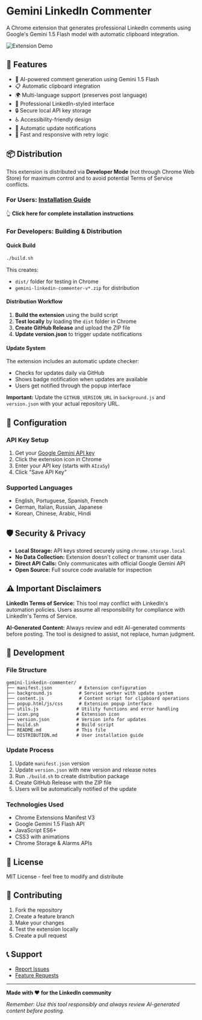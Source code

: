 # Gemini LinkedIn Commenter

A Chrome extension that generates professional LinkedIn comments using Google's Gemini 1.5 Flash model with automatic clipboard integration.

![Extension Demo](https://via.placeholder.com/800x400/0A66C2/FFFFFF?text=Gemini+LinkedIn+Commenter+Demo)

## 🚀 Features

- 🤖 AI-powered comment generation using Gemini 1.5 Flash
- 📋 Automatic clipboard integration
- 🌍 Multi-language support (preserves post language)
- 🎨 Professional LinkedIn-styled interface
- 🔒 Secure local API key storage
- ♿ Accessibility-friendly design
- 🔄 Automatic update notifications
- 🚀 Fast and responsive with retry logic

## 📦 Distribution

This extension is distributed via **Developer Mode** (not through Chrome Web Store) for maximum control and to avoid potential Terms of Service conflicts.

### For Users: [Installation Guide](DISTRIBUTION.md)
👆 **Click here for complete installation instructions**

### For Developers: Building & Distribution

#### Quick Build
```bash
./build.sh
```

This creates:
- `dist/` folder for testing in Chrome
- `gemini-linkedin-commenter-v*.zip` for distribution

#### Distribution Workflow
1. **Build the extension** using the build script
2. **Test locally** by loading the `dist` folder in Chrome
3. **Create GitHub Release** and upload the ZIP file
4. **Update version.json** to trigger update notifications

#### Update System
The extension includes an automatic update checker:
- Checks for updates daily via GitHub
- Shows badge notification when updates are available
- Users get notified through the popup interface

**Important:** Update the `GITHUB_VERSION_URL` in `background.js` and `version.json` with your actual repository URL.

## 🔧 Configuration

### API Key Setup
1. Get your [Google Gemini API key](https://aistudio.google.com/app/apikey)
2. Click the extension icon in Chrome
3. Enter your API key (starts with `AIzaSy`)
4. Click "Save API Key"

### Supported Languages
- English, Portuguese, Spanish, French
- German, Italian, Russian, Japanese
- Korean, Chinese, Arabic, Hindi

## 🛡️ Security & Privacy

- **Local Storage:** API keys stored securely using `chrome.storage.local`
- **No Data Collection:** Extension doesn't collect or transmit user data
- **Direct API Calls:** Only communicates with official Google Gemini API
- **Open Source:** Full source code available for inspection

## ⚠️ Important Disclaimers

**LinkedIn Terms of Service:** This tool may conflict with LinkedIn's automation policies. Users assume all responsibility for compliance with LinkedIn's Terms of Service.

**AI-Generated Content:** Always review and edit AI-generated comments before posting. The tool is designed to assist, not replace, human judgment.

## 🔄 Development

### File Structure
```
gemini-linkedin-commenter/
├── manifest.json          # Extension configuration
├── background.js          # Service worker with update system
├── content.js             # Content script for clipboard operations
├── popup.html/js/css      # Extension popup interface
├── utils.js              # Utility functions and error handling
├── icon.png              # Extension icon
├── version.json          # Version info for updates
├── build.sh              # Build script
├── README.md             # This file
└── DISTRIBUTION.md       # User installation guide
```

### Update Process
1. Update `manifest.json` version
2. Update `version.json` with new version and release notes
3. Run `./build.sh` to create distribution package
4. Create GitHub Release with the ZIP file
5. Users will be automatically notified of the update

### Technologies Used
- Chrome Extensions Manifest V3
- Google Gemini 1.5 Flash API
- JavaScript ES6+
- CSS3 with animations
- Chrome Storage & Alarms APIs

## 📄 License

MIT License - feel free to modify and distribute

## 🤝 Contributing

1. Fork the repository
2. Create a feature branch
3. Make your changes
4. Test the extension locally
5. Create a pull request

## 📞 Support

- [Report Issues](https://github.com/norato/gpt-linkedIn-commenter/issues)
- [Feature Requests](https://github.com/norato/gpt-linkedIn-commenter/discussions)

---

**Made with ❤️ for the LinkedIn community**

*Remember: Use this tool responsibly and always review AI-generated content before posting.*